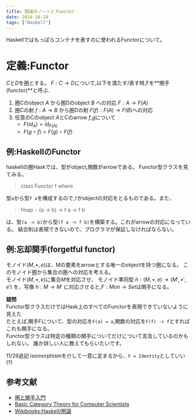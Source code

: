 ```yaml
---
title: 圏論のノート2:Functor
date: 2014-10-29
tags: ["Haskell"]
---
```


<!--

> {-# LANGUAGE MultiParamTypeClasses ,TypeFamilies,FlexibleInstances#-}
> module CategoryFunctor where
> import Prelude()

-->

Haskellではもっぱらコンテナを表すのに使われるFunctorについて。

定義:Functor
===========

$C$と$D$を圏とする。
$F:C \rightarrow D$について,以下を満たす/表す時,Fを**関手(functor)**と呼ぶ.

1. 圏Cのobject $A$ から圏Dのobject $B$ への対応 $F:A \rightarrow F(A)$
2. 圏Cの射 $f:A \rightarrow B$ から圏Dの射 $F(f):F(A) \rightarrow F(B)$への対応
3. 任意のCのobject $A$とCのarrow $f$,$g$について
    * $F(id_A) = id_{F(A)}$
    * $F(g \circ f) = F(g) \circ F(f)$

例:HaskellのFunctor
--------

haskellの圏Haskでは、型がobject,関数がarrowである。
Functor型クラスを見てみる。

> class Functor f where

型`a`から型`f a`を構成するので,`f`がobjectの対応をとるものである。また、

>   fmap :: (a -> b) -> f a -> f b

は、型`(a -> b)`から型`(f a -> f b)`を構築する。これがarrowの対応になっている。
結合則は表現できないので、プログラマが保証しなければならない。


例:忘却関手(forgetful functor)
----------------------------

モノイド$(M,\bullet,e)$は、Mの要素をarrowとする唯一のobjectを持つ圏になる。
このモノイド圏から集合の圏への対応を考える。\
モノイド$(M,\bullet ,e)$に集合$M$を対応させ、
モノイド準同型 $h:(M, \bullet ,e) \rightarrow (M', \bullet' ,e')$
を、写像 $h:M \rightarrow M'$
に対応させると,$F:Mon \rightarrow Set$は関手になる。

__疑問__\
Functor型クラスだけではHask上のすべてのFunctorを表現できていないように見えた\
たとえば,関手Fについて、型の対応を`F(a) = a`,関数の対応を`F(f) -> f`とすればこれも関手になる。\
Functor型クラスは特定の種類の関手についてだけについて言及しているのかもしれない。
誰か詳しい人に教えてもらいたいです。

11/29追記
isomorphismを介して一意に定まるから、`F = Identity`としていい(?)

参考文献
-------

* [圏と関手入門](http://www.math.nagoya-u.ac.jp/~hasimoto/paper/class/cat10.pdf)
* [Basic Category Theory for Computer Scientists](http://mitpress.mit.edu/books/basic-category-theory-computer-scientists)
* [Wikibooks:Haskell/圏論](http://ja.wikibooks.org/wiki/Haskell/%E5%9C%8F%E8%AB%96)
